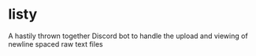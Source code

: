 # listy
A hastily thrown together Discord bot to handle the upload and viewing of newline spaced raw text files
